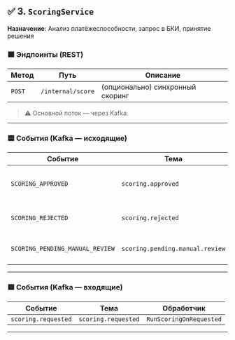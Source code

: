 
## ✅ 3. `ScoringService`
**Назначение**: Анализ платёжеспособности, запрос в БКИ, принятие решения

### 🟦 Эндпоинты (REST)

| Метод | Путь | Описание |
|------|------|--------|
| `POST` | `/internal/score` | (опционально) синхронный скоринг | |

> ⚠️ Основной поток — через Kafka.

---

### 🟨 События (Kafka — исходящие)

| Событие | Тема | Тело |
|--------|------|------|
| `SCORING_APPROVED` | `scoring.approved` | `{ "application_id", "score": 680, "decision": "APPROVED_AUTO" }` |
| `SCORING_REJECTED` | `scoring.rejected` | `{ "application_id", "reason": "HIGH_DEBT" }` |
| `SCORING_PENDING_MANUAL_REVIEW` | `scoring.pending.manual.review` | `{ "application_id", "details": "..." }` |

---

### 🟥 События (Kafka — входящие)

| Событие | Тема | Обработчик |
|--------|------|-----------|
| `scoring.requested` | `scoring.requested` | `RunScoringOnRequested` |

---
